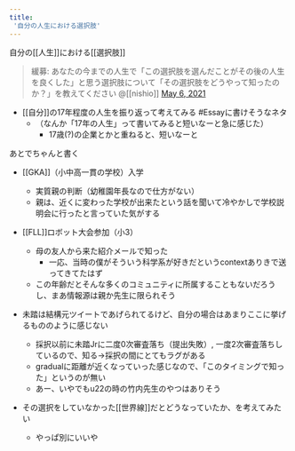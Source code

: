 ```yaml
---
title:
 '自分の人生における選択肢'
---
```


自分の[[人生]]における[[選択肢]]
>  緩募: あなたの今までの人生で「この選択肢を選んだことがその後の人生を良くした」と思う選択肢について「その選択肢をどうやって知ったのか？」を教えてください
>  	@[[nishio]] [May 6, 2021](https://twitter.com/nishio/status/1390326819652456456?ref_src=twsrc%5Etfw)

- [[自分]]の17年程度の人生を振り返って考えてみる #Essayに書けそうなネタ
    - （なんか「17年の人生」って書いてみると短いなーと急に感じた）
        - 17歳(?)の企業とかと重ねると、短いなーと

あとでちゃんと書く
- [[GKA]]（小中高一貫の学校）入学
    - 実質親の判断（幼稚園年長なので仕方がない）
    - 親は、近くに変わった学校が出来たという話を聞いて冷やかしで学校説明会に行ったと言っていた気がする
- [[FLL]]ロボット大会参加（小3）
    - 母の友人から来た紹介メールで知った
        - 一応、当時の僕がそういう科学系が好きだというcontextありきで送ってきてたはず
    - この年齢だとそんな多くのコミュニティに所属することもないだろうし、まあ情報源は親か先生に限られそう

- 未踏は結構元ツイートであげられてるけど、自分の場合はあまりここに挙げるもののように感じない
    - 採択以前に未踏Jrに二度0次審査落ち（提出失敗）, 一度2次審査落ちしているので、知る→採択の間にとてもラグがある
    - gradualに距離が近くなっていった感じなので、「このタイミングで知った」というのが無い
    - あー、いやでもu22の時の竹内先生のやつはありそう

- その選択をしていなかった[[世界線]]だとどうなっていたか、を考えてみたい
    - やっぱ別にいいや
